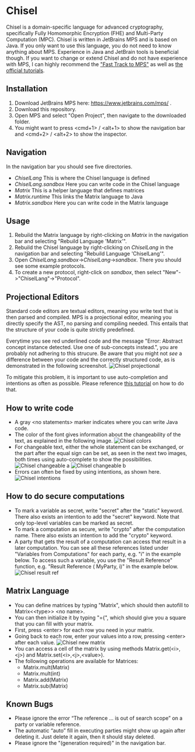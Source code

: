 # Chisel
Chisel is a domain-specific language for advanced cryptography, specifically Fully Homomorphic Encryption (FHE) and Multi-Party Computation (MPC). 
Chisel is written in JetBrains MPS and is based on Java. If you only want to use this language, you do not need to know anything about MPS. Experience in Java and JetBrain tools is beneficial though. 
If you want to change or extend Chisel and do not have experience with MPS, I can highly recommend the ["Fast Track to MPS"](https://www.jetbrains.com/help/mps/fast-track-to-mps.html) as well as [the official tutorials](https://www.jetbrains.com/help/mps/mps-tutorials.html).

## Installation
1. Download JetBrains MPS here: https://www.jetbrains.com/mps/ .
2. Download this repository.
3. Open MPS and select "Open Project", then navigate to the downloaded folder.
4. You might want to press \<cmd+1> / \<alt+1> to show the navigation bar and \<cmd+2> / \<alt+2> to show the inspector.

## Navigation
In the navigation bar you should see five directories.
- *ChiselLang* This is where the Chisel language is defined
- *ChiselLang.sandbox* Here you can write code in the Chisel language
- *Matrix* This is a helper language that defines matrices
- *Matrix.runtime* This links the Matrix language to Java
- *Matrix.sandbox* Here you can write code in the Matrix language

## Usage
1. Rebuild the Matrix language by right-clicking on *Matrix* in the navigation bar and selecting "Rebuild Language 'Matrix'".
2. Rebuild the Chisel language by right-clicking on *ChiselLang* in the navigation bar and selecting "Rebuild Language 'ChiselLang'".
3. Open *ChiselLang.sandbox*->*ChiselLang*->*sandbox*. There you should see some example protocols.
4. To create a new protocol, right-click on *sandbox*, then select "New"->"ChiselLang"->"Protocol".

## Projectional Editors
Standard code editors are textual editors, meaning you write text that is then parsed and compiled. 
MPS is a projectional editor, meaning you directly specify the AST, no parsing and compiling needed.
This entails that the structure of your code is quite strictly predefined.

Everytime you see red underlined code and the message "Error: Abstract concept instance detected. Use one of sub-concepts instead.", you are probably not adhering to this strucure. 
Be aware that you might not *see* a difference between your code and the correctly structured code, as is demonstrated in the following screenshot.
![Chisel projectional](screenshots/Tutorial/07_projectional.png)

To mitigate this problem, it is important to use auto-completion and intentions as often as possible.
Please reference [this tutorial](https://github.com/MarbleHE/Chisel/blob/master/IntroToJetBrains.md) on how to do that.

## How to write code
- A gray \<no statements> marker indicates where you can write Java code.
- The color of the font gives information about the changeability of the text, as explained in the following image. 
  ![Chisel colors](screenshots/Tutorial/03_Colors_texted.png)
- For changeable text, either  the  whole  statement  can  be exchanged, or the part after the equal sign can be set, as seen in the next two images, both times using auto-complete to show the possibilities.
  ![Chisel changeable a](screenshots/Tutorial/02_a_Changeable.png)
  ![Chisel changeable b](screenshots/Tutorial/02_b_Changeable.png)
- Errors can often be fixed by using intentions, as shown here.
  ![Chisel intentions](screenshots/Tutorial/04_Intentions.png)

## How to do secure computations
- To mark a variable as secret, write "secret" after the "static" keyword. There also exists an intention to add the "secret" keyword. Note that only top-level variables can be marked as secret.
- To mark a computation as secure, write "crypto" after the computation name. There also exists an intention to add the "crypto" keyword.
- A party that gets the result of a computation can access that result in a later computation. You can see all these references listed under "Variables from Computations" for each party, e.g. "i" in the example below. To access such a variable, you use the "Result Reference" function, e.g. "Result Reference ( MyParty, i)" in the example below.
  ![Chisel result ref](screenshots/Tutorial/05_ResultRef.png)
  
## Matrix Language 
- You can define matrices by typing "Matrix", which should then autofill to Matrix\<\<type>> \<no name>.
- You can then initialize it by typing "={", which should give you a square that you can fill with your matrix. 
- First, press \<enter> for each row you need in your matrix.
- Going back to each row, enter your values into a row, pressing \<enter> after each value.
  ![Chisel new matrix](screenshots/Tutorial/06_Matrix.gif)
- You can access a cell of the matrix by using methods Matrix.get(\<i>,\<j>) and Matrix.set(\<i>,\<j>,\<value>).
- The following operations are available for Matrices: 
  - Matrix.mult(Matrix)
  - Matrix.mult(int)
  - Matrix.add(Matrix)
  - Matrix.sub(Matrix)

## Known Bugs
- Please ignore the error “The reference … is out of search scope” on a party or variable reference.
- The automatic “auto” fill in executing parties might show up again after deleting it. Just delete it again, then it should stay deleted.
- Please ignore the "(generation required)" in the navigation bar.
